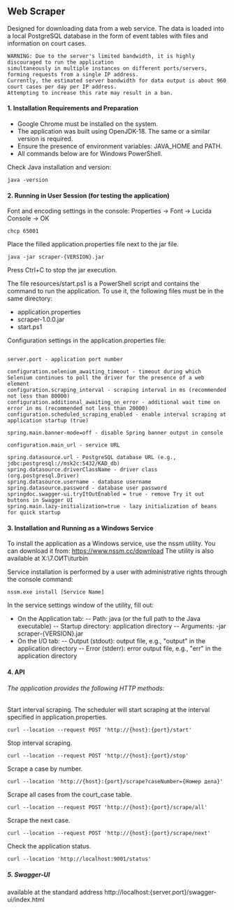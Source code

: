 ## Web Scraper
Designed for downloading data from a web service.
The data is loaded into a local PostgreSQL database in the form of event tables with files and information on court cases.

```
WARNING: Due to the server's limited bandwidth, it is highly discouraged to run the application
simultaneously in multiple instances on different ports/servers, forming requests from a single IP address.
Currently, the estimated server bandwidth for data output is about 960 court cases per day per IP address.
Attempting to increase this rate may result in a ban.
```

#### 1. Installation Requirements and Preparation
- Google Chrome must be installed on the system.
- The application was built using OpenJDK-18. The same or a similar version is required.
- Ensure the presence of environment variables: JAVA_HOME and PATH.
- All commands below are for Windows PowerShell.

Check Java installation and version:
```
java -version
```

#### 2. Running in User Session (for testing the application)
Font and encoding settings in the console:
Properties -> Font -> Lucida Console -> OK
```
chcp 65001
```
Place the filled application.properties file next to the jar file.

```
java -jar scraper-{VERSION}.jar
```
Press Ctrl+C to stop the jar execution.

The file resources/start.ps1 is a PowerShell script and contains the command to run the application.
To use it, the following files must be in the same directory:
- application.properties
- scraper-1.0.0.jar
- start.ps1

Configuration settings in the application.properties file:
```

server.port - application port number

configuration.selenium_awaiting_timeout - timeout during which Selenium continues to poll the driver for the presence of a web element  
configuration.scraping_interval - scraping interval in ms (recommended not less than 80000)  
configuration.additional_awaiting_on_error - additional wait time on error in ms (recommended not less than 20000)  
configuration.scheduled_scraping_enabled - enable interval scraping at application startup (true) 

spring.main.banner-mode=off - disable Spring banner output in console

configuration.main_url - service URL

spring.datasource.url - PostgreSQL database URL (e.g., jdbc:postgresql://msk2c:5432/KAD_db)  
spring.datasource.driverClassName - driver class (org.postgresql.Driver)  
spring.datasource.username - database username  
spring.datasource.password - database user password  
springdoc.swagger-ui.tryItOutEnabled = true - remove Try it out buttons in Swagger UI  
spring.main.lazy-initialization=true - lazy initialization of beans for quick startup  
```

#### 3. Installation and Running as a Windows Service
To install the application as a Windows service, use the nssm utility.
You can download it from: https://www.nssm.cc/download
The utility is also available at X:\7.ОИТ\iturbin

Service installation is performed by a user with administrative rights through the console command:
```
nssm.exe install [Service Name]
```
In the service settings window of the utility, fill out:

- On the Application tab:
-- Path: java (or the full path to the Java executable)
-- Startup directory: application directory
-- Arguments: -jar scraper-{VERSION}.jar
- On the I/O tab:
-- Output (stdout): output file, e.g., "output" in the application directory
-- Error (stderr): error output file, e.g., "err" in the application directory



#### 4. API
###### The application provides the following HTTP methods:

Start interval scraping.
The scheduler will start scraping at the interval specified in application.properties.
```
curl --location --request POST 'http://{host}:{port}/start'
```
Stop interval scraping.
```
curl --location --request POST 'http://{host}:{port}/stop'
```
Scrape a case by number.
```
curl --location 'http://{host}:{port}/scrape?caseNumber={Номер дела}'
```
Scrape all cases from the court_case table.
```
curl --location --request POST 'http://{host}:{port}/scrape/all'
```
Scrape the next case.
```
curl --location --request POST 'http://{host}:{port}/scrape/next'
```
Check the application status.
```
curl --location 'http://localhost:9001/status'
```
##### 5. Swagger-UI 
available at the standard address
http://localhost:{server.port}/swagger-ui/index.html
